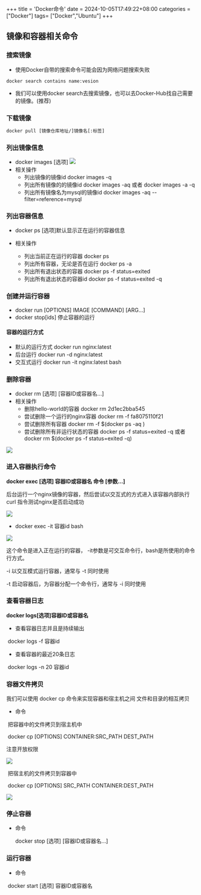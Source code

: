 +++
title = 'Docker命令'
date = 2024-10-05T17:49:22+08:00
categories = ["Docker"]
tags= ["Docker","Ubuntu"]
+++



## 镜像和容器相关命令



### 搜索镜像

- 使用Docker自带的搜索命令可能会因为网络问题搜索失败

```shell
docker search contains name:vesion
```

- 我们可以使用docker search去搜索镜像，也可以去Docker-Hub找自己需要的镜像。(推荐)

 ### 下载镜像

```dockerfile
docker pull [镜像仓库地址/]镜像名[:标签]
```

### 列出镜像信息

- docker images [选项]
![](https://i.postimg.cc/Y24gPRLr/screenshot-31.png)
- 相关操作
  - 列出镜像的镜像id docker images -q
  - 列出所有镜像的的镜像id docker images -aq 或者 docker images -a -q
  - 列出所有镜像名为mysql的镜像id docker images -aq --filter=reference=mysql

### 列出容器信息

- docker ps [选项]默认显示正在运行的容器信息

- 相关操作

  - 列出当前正在运行的容器 docker ps
  - 列出所有容器，无论是否在运行 docker ps -a
  - 列出所有退出状态的容器 docker ps -f status=exited
  - 列出所有退出状态的容器id docker ps -f status=exited -q

### 创建并运行容器

- docker run [OPTIONS] IMAGE [COMMAND] [ARG...]
- docker stop[ids]  停止容器的运行

#### 容器的运行方式

- 默认的运行方式 docker run nginx:latest
- 后台运行 docker run -d nginx:latest
- 交互式运行 docker run -it nginx:latest bash



### 删除容器

- docker rm [选项]  [容器ID或容器名...]
- 相关操作
  - 删除hello-world的容器 docker rm 2d1ec2bba545
  - 尝试删除一个运行的nginx容器  docker rm -f fa8075110f21
  - 尝试删除所有容器 docker rm -f $(docker ps -aq )
  - 尝试删除所有非运行状态的容器 docker ps -f status=exited -q 或者 docker rm $(docker ps -f status=exited -q)

![](https://i.postimg.cc/MHW8PQR2/screenshot-32.png)

### 进入容器执行命令

**docker exec [选项] 容器ID或容器名 命令 [参数...]**

后台运行一个nginx镜像的容器，然后尝试以交互式的方式进入该容器内部执行 curl 指令测试nginx是否启动成功

![](https://i.postimg.cc/1X3MWGmq/screenshot-33.png)

- docker exec -it  容器id bash

![](https://i.postimg.cc/fTqKH6Mv/screenshot-36.png)

这个命令是进入正在运行的容器， -it参数是可交互命令行，bash是所使用的命令行方式。

-i 以交互模式运行容器，通常与 -t 同时使用

-t 启动容器后，为容器分配一个命令行，通常与 -i 同时使用

### 查看容器日志

**docker logs[选项]容器ID或容器名**

- 查看容器日志并且是持续输出

​	docker logs -f 容器id

- 查看容器的最近20条日志

​	docker logs -n 20 容器id

### 容器文件拷贝

我们可以使用 docker cp 命令来实现容器和宿主机之间 文件和目录的相互拷贝

- 命令

​	把容器中的文件拷贝到宿主机中

​	docker cp [OPTIONS] CONTAINER:SRC_PATH DEST_PATH

注意开放权限

![](https://i.postimg.cc/Wp7zPkY9/screenshot-37.png)

​	把宿主机的文件拷贝到容器中

​	docker cp [OPTIONS] SRC_PATH CONTAINER:DEST_PATH

![](https://i.postimg.cc/L5Pr2L2x/screenshot-40.png)

### 停止容器

- 命令

  docker stop [选项] [容器ID或容器名...]

### 运行容器

- 命令

​	docker start [选项] 容器ID或容器名


